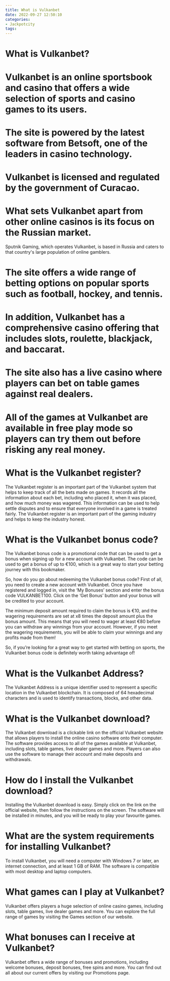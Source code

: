 ```yaml
---
title: What is Vulkanbet
date: 2022-09-27 12:50:10
categories:
- Jackpotcity
tags:
---
```



#  What is Vulkanbet?

# Vulkanbet is an online sportsbook and casino that offers a wide selection of sports and casino games to its users.

# The site is powered by the latest software from Betsoft, one of the leaders in casino technology.

# Vulkanbet is licensed and regulated by the government of Curacao.

# What sets Vulkanbet apart from other online casinos is its focus on the Russian market.
Sputnik Gaming, which operates Vulkanbet, is based in Russia and caters to that country's large population of online gamblers.

# The site offers a wide range of betting options on popular sports such as football, hockey, and tennis.

# In addition, Vulkanbet has a comprehensive casino offering that includes slots, roulette, blackjack, and baccarat.

# The site also has a live casino where players can bet on table games against real dealers.

# All of the games at Vulkanbet are available in free play mode so players can try them out before risking any real money.

#  What is the Vulkanbet register?

The Vulkanbet register is an important part of the Vulkanbet system that helps to keep track of all the bets made on games. It records all the information about each bet, including who placed it, when it was placed, and how much money was wagered. This information can be used to help settle disputes and to ensure that everyone involved in a game is treated fairly. The Vulkanbet register is an important part of the gaming industry and helps to keep the industry honest.

#  What is the Vulkanbet bonus code?

The Vulkanbet bonus code is a promotional code that can be used to get a bonus when signing up for a new account with Vulkanbet. The code can be used to get a bonus of up to €100, which is a great way to start your betting journey with this bookmaker.

So, how do you go about redeeming the Vulkanbet bonus code? First of all, you need to create a new account with Vulkanbet. Once you have registered and logged in, visit the ‘My Bonuses’ section and enter the bonus code VULKANBET100. Click on the ‘Get Bonus’ button and your bonus will be credited to your account.

The minimum deposit amount required to claim the bonus is €10, and the wagering requirements are set at x8 times the deposit amount plus the bonus amount. This means that you will need to wager at least €80 before you can withdraw any winnings from your account. However, if you meet the wagering requirements, you will be able to claim your winnings and any profits made from them!

So, if you’re looking for a great way to get started with betting on sports, the Vulkanbet bonus code is definitely worth taking advantage of!

#  What is the Vulkanbet Address?

The Vulkanbet Address is a unique identifier used to represent a specific location in the Vulkanbet blockchain. It is composed of 64 hexadecimal characters and is used to identify transactions, blocks, and other data.

#  What is the Vulkanbet download?

The Vulkanbet download is a clickable link on the official Vulkanbet website that allows players to install the online casino software onto their computer. The software provides access to all of the games available at Vulkanbet, including slots, table games, live dealer games and more. Players can also use the software to manage their account and make deposits and withdrawals.

# How do I install the Vulkanbet download?

Installing the Vulkanbet download is easy. Simply click on the link on the official website, then follow the instructions on the screen. The software will be installed in minutes, and you will be ready to play your favourite games.

# What are the system requirements for installing Vulkanbet?

To install Vulkanbet, you will need a computer with Windows 7 or later, an internet connection, and at least 1 GB of RAM. The software is compatible with most desktop and laptop computers.

# What games can I play at Vulkanbet?

Vulkanbet offers players a huge selection of online casino games, including slots, table games, live dealer games and more. You can explore the full range of games by visiting the Games section of our website.

# What bonuses can I receive at Vulkanbet?

Vulkanbet offers a wide range of bonuses and promotions, including welcome bonuses, deposit bonuses, free spins and more. You can find out all about our current offers by visiting our Promotions page.